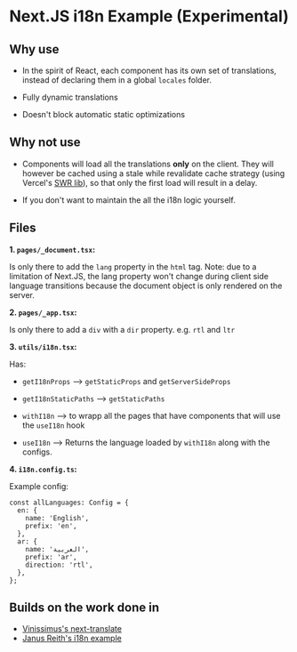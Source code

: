 # Next.JS i18n Example (Experimental)

## Why use

- In the spirit of React, each component has its own set of translations, instead of declaring them in a global `locales` folder.

- Fully dynamic translations

- Doesn't block automatic static optimizations

## Why not use

- Components will load all the translations **only** on the client. They will however be cached using a stale while revalidate cache strategy (using Vercel's [SWR lib](https://github.com/vercel/swr)), so that only the first load will result in a delay.

- If you don't want to maintain the all the i18n logic yourself.

## Files

**1. `pages/_document.tsx`:**

Is only there to add the `lang` property in the `html` tag. Note: due to a limitation of Next.JS, the lang property won't change during client side language transitions because the document object is only rendered on the server.

**2. `pages/_app.tsx`:**

Is only there to add a `div` with a `dir` property. e.g. `rtl` and `ltr`

**3. `utils/i18n.tsx`:**

Has:

- `getI18nProps` --> `getStaticProps` and `getServerSideProps`

- `getI18nStaticPaths` --> `getStaticPaths`

- `withI18n` --> to wrapp all the pages that have components that will use the `useI18n` hook

- `useI18n` --> Returns the language loaded by `withI18n` along with the configs.

**4. `i18n.config.ts`:**

Example config:

```TS
const allLanguages: Config = {
  en: {
    name: 'English',
    prefix: 'en',
  },
  ar: {
    name: 'العربية',
    prefix: 'ar',
    direction: 'rtl',
  },
};
```

## Builds on the work done in

- [Vinissimus's next-translate](https://github.com/vinissimus/next-translate)
- [Janus Reith's i18n example](https://codesandbox.io/s/nextjs-i18n-staticprops-new-ouyrb)